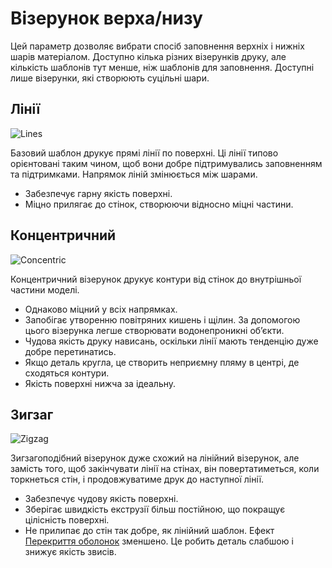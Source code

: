 Візерунок верха/низу
====

Цей параметр дозволяє вибрати спосіб заповнення верхніх і нижніх шарів матеріалом. Доступно кілька різних візерунків друку, але кількість шаблонів тут менше, ніж шаблонів для заповнення. Доступні лише візерунки, які створюють суцільні шари.

Лінії
---

![Lines](../images/top_bottom_pattern_lines.png)

Базовий шаблон друкує прямі лінії по поверхні. Ці лінії типово орієнтовані таким чином, щоб вони добре підтримувались заповненням та підтримками. Напрямок ліній змінюється між шарами.

* Забезпечує гарну якість поверхні.
* Міцно прилягає до стінок, створюючи відносно міцні частини.

Концентричний
----

![Concentric](../images/top_bottom_pattern_concentric.png)

Концентричний візерунок друкує контури від стінок до внутрішньої частини моделі.

* Однаково міцний у всіх напрямках.
* Запобігає утворенню повітряних кишень і щілин. За допомогою цього візерунка легше створювати водонепроникні об’єкти.
* Чудова якість друку нависань, оскільки лінії мають тенденцію дуже добре перетинатись.
* Якщо деталь кругла, це створить неприємну пляму в центрі, де сходяться контури.
* Якість поверхні нижча за ідеальну.

Зигзаг
---

![Zigzag](../images/top_bottom_pattern_zigzag.png)

Зигзагоподібний візерунок дуже схожий на лінійний візерунок, але замість того, щоб закінчувати лінії на стінах, він повертатиметься, коли торкнеться стін, і продовжуватиме друк до наступної лінії.

* Забезпечує чудову якість поверхні.
* Зберігає швидкість екструзії більш постійною, що покращує цілісність поверхні.
* Не прилипає до стін так добре, як лінійний шаблон. Ефект [Перекриття оболонок](../model_structure_optimization/skin_overlap.md) зменшено. Це робить деталь слабшою і знижує якість звисів.
